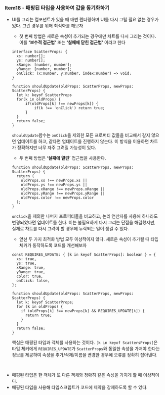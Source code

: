 ### Item18 - 매핑된 타입을 사용하여 값을 동기화하기

- UI를 그리는 컴포넌트가 있을 때 매번 렌더링하며 UI를 다시 그릴 필요 없는 경우가 있다. 그런 경우를 위해 최적화를 해보자

  - 첫 번째 방법은 새로운 속성이 추가되는 경우에만 차트를 다시 그리는 것이다. 이를 **‘보수적 접근법’** 또는 **‘실패에 닫힌 접근법’** 이라고 한다

  ```tsx
  interface ScatterProps: {
  	xs: number[];
  	ys: number[];
  	xRange: [number, number];
  	yRange: [number, number];
  	onClick: (x:number, y:number, index:number) => void;
  }

  function shouldUpdate(oldProps: ScatterProps, newProps: ScatterProps) {
  	let k: keyof ScatterProps
  	for(k in oldProps) {
  		if(oldProps[k] !== newProps[k]) {
  			if(k !== 'onClick') return true;
  		}
  	}
  	return false;
  }
  ```

  `shouldUpdate`함수는 `onClick`을 제외한 모든 프로퍼티 값들을 비교해서 같지 않으면 업데이트를 하고, 같다면 업데이트를 진행하지 않는다. 이 방식을 이용하면 차트가 정확하지만 너무 자주 그려질 가능성이 있다.

  - 두 번째 방법은 **‘실패에 열린’** 접근법을 사용한다.

  ```tsx
  function shouldUpdate(oldProps: ScatterProps, newProps: ScatterProps) {
    return (
      oldProps.xs !== newProps.xs ||
      oldProps.ys !== newProps.ys ||
      oldProps.xRange !== newProps.xRange ||
      oldProps.yRange !== newProps.yRange ||
      oldProps.color !== newProps.color
    );
  }
  ```

  `onClick`을 제외한 나머지 프로퍼티들을 비교하고, 논리 연산자를 사용해 하나라도 변경되었다면 업데이트를 한다. 이는 불필요하게 다시 그리는 단점을 해결했지만, 실제로 차트를 다시 그려야 할 경우에 누락되는 일이 생길 수 있다.

  - 앞선 두 가지 최적화 방법 모두 이상적이지 않다. 새로운 속성이 추가될 때 타입 체커가 동작하도록 코드를 개선해보자

  ```tsx
  const REQUIRES_UPDATE: { [k in keyof ScatterProps]: boolean } = {
    xs: true,
    ys: true,
    xRange: true,
    yRange: true,
    color: true,
    onClick: false,
  };

  function shouldUpdate(oldProps: ScatterProps, newProps: ScatterProps) {
    let k: keyof ScatterProps;
    for (k in oldProps) {
      if (oldProps[k] !== newProps[k] && REQUIRES_UPDATE[k]) {
        return true;
      }
    }
    return false;
  }
  ```

  핵심은 매핑된 타입과 객체를 사용하는 것이다. `[k in keyof ScattersProps]`은 타입 체커에게 `REQUIRES_UPDATE`가 `ScatterProps`와 동일한 속성을 가져야 한다는 정보를 제공하여 속성을 추가/삭제/이름을 변경한 경우에 오류를 정확히 잡아낸다.

<br/>

- 매핑된 타입은 한 객체가 또 다른 객체와 정확히 같은 속성을 가지게 할 때 이상적이다.
- 매핑된 타입을 사용해 타입스크립트가 코드에 제약을 강제하도록 할 수 있다.
